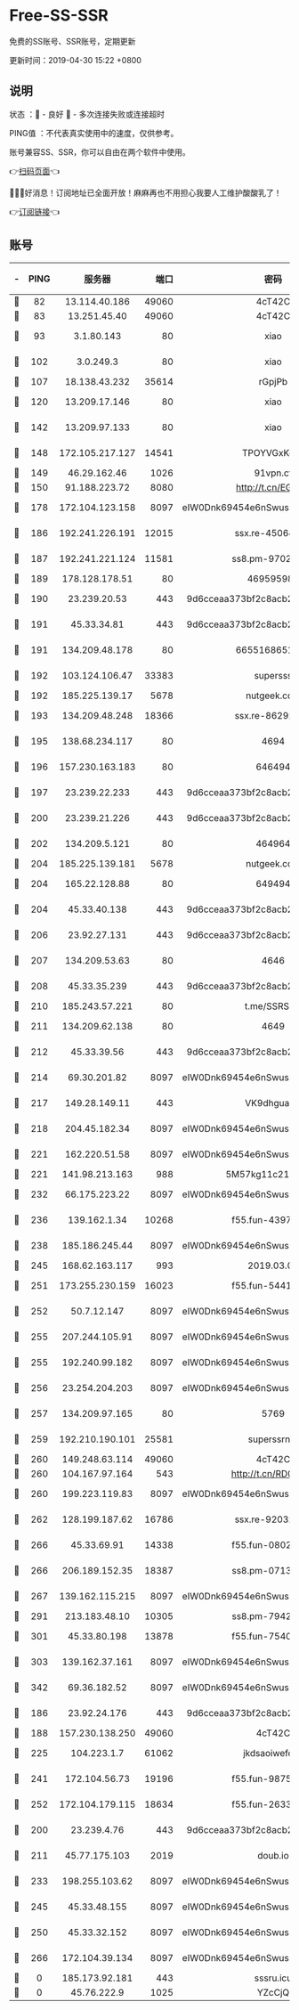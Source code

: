 # Free-SS-SSR

免费的SS账号、SSR账号，定期更新

更新时间：2019-04-30 15:22 +0800

## 说明

状态     ：🙂 - 良好 🙁 - 多次连接失败或连接超时

PING值   ：不代表真实使用中的速度，仅供参考。

账号兼容SS、SSR，你可以自由在两个软件中使用。

👉[扫码页面](https://liesauer.github.io/Free-SS-SSR/)👈

🎉🎉🎉好消息！订阅地址已全面开放！麻麻再也不用担心我要人工维护酸酸乳了！

👉[订阅链接](https://www.liesauer.net/yogurt/subscribe?ACCESS_TOKEN=DAYxR3mMaZAsaqUb)👈

## 账号

|-|PING|服务器|端口|密码|加密方式|区域|
|:----:|:----:|:-----:|-----:|:----:|:----:|:----:|
|🙂|82|13.114.40.186|49060|4cT42C|chacha20|JP|
|🙂|83|13.251.45.40|49060|4cT42C|chacha20|SG|
|🙂|93|3.1.80.143|80|xiao|aes-128-ctr|SG|
|🙂|102|3.0.249.3|80|xiao|aes-128-ctr|SG|
|🙂|107|18.138.43.232|35614|rGpjPb|rc4-md5|SG|
|🙂|120|13.209.17.146|80|xiao|aes-128-ctr|KR|
|🙂|142|13.209.97.133|80|xiao|aes-128-ctr|KR|
|🙂|148|172.105.217.127|14541|TPOYVGxKglpi|aes-256-cfb|JP|
|🙂|149|46.29.162.46|1026|91vpn.cf|rc4-md5|RU|
|🙂|150|91.188.223.72|8080|http://t.cn/EGJIyrl|rc4-md5|RU|
|🙂|178|172.104.123.158|8097|eIW0Dnk69454e6nSwuspv9DmS201tQ0D|aes-256-cfb|JP|
|🙂|186|192.241.226.191|12015|ssx.re-45064573|aes-256-cfb|US|
|🙂|187|192.241.221.124|11581|ss8.pm-97021116|aes-256-cfb|US|
|🙂|189|178.128.178.51|80|469595985|chacha20|US|
|🙂|190|23.239.20.53|443|9d6cceaa373bf2c8acb22e60b6a58be6|aes-256-cfb|US|
|🙂|191|45.33.34.81|443|9d6cceaa373bf2c8acb22e60b6a58be6|aes-256-cfb|US|
|🙂|191|134.209.48.178|80|6655168651651|aes-256-cfb|US|
|🙂|192|103.124.106.47|33383|supersss|aes-256-cfb|US|
|🙂|192|185.225.139.17|5678|nutgeek.com|rc4-md5|US|
|🙂|193|134.209.48.248|18366|ssx.re-86292832|aes-256-cfb|US|
|🙂|195|138.68.234.117|80|4694|aes-256-cfb|US|
|🙂|196|157.230.163.183|80|646494|aes-256-cfb|US|
|🙂|197|23.239.22.233|443|9d6cceaa373bf2c8acb22e60b6a58be6|aes-256-cfb|US|
|🙂|200|23.239.21.226|443|9d6cceaa373bf2c8acb22e60b6a58be6|aes-256-cfb|US|
|🙂|202|134.209.5.121|80|464964|aes-256-cfb|US|
|🙂|204|185.225.139.181|5678|nutgeek.com|rc4-md5|US|
|🙂|204|165.22.128.88|80|649494|aes-256-cfb|US|
|🙂|204|45.33.40.138|443|9d6cceaa373bf2c8acb22e60b6a58be6|aes-256-cfb|US|
|🙂|206|23.92.27.131|443|9d6cceaa373bf2c8acb22e60b6a58be6|aes-256-cfb|US|
|🙂|207|134.209.53.63|80|4646|aes-256-cfb|US|
|🙂|208|45.33.35.239|443|9d6cceaa373bf2c8acb22e60b6a58be6|aes-256-cfb|US|
|🙂|210|185.243.57.221|80|t.me/SSRSUB|rc4-md5|US|
|🙂|211|134.209.62.138|80|4649|aes-256-cfb|US|
|🙂|212|45.33.39.56|443|9d6cceaa373bf2c8acb22e60b6a58be6|aes-256-cfb|US|
|🙂|214|69.30.201.82|8097|eIW0Dnk69454e6nSwuspv9DmS201tQ0D|aes-256-cfb|US|
|🙂|217|149.28.149.11|443|VK9dhgualsL|aes-256-cfb|SG|
|🙂|218|204.45.182.34|8097|eIW0Dnk69454e6nSwuspv9DmS201tQ0D|aes-256-cfb|US|
|🙂|221|162.220.51.58|8097|eIW0Dnk69454e6nSwuspv9DmS201tQ0D|aes-256-cfb|US|
|🙂|221|141.98.213.163|988|5M57kg11c214qDmK|chacha20|KR|
|🙂|232|66.175.223.22|8097|eIW0Dnk69454e6nSwuspv9DmS201tQ0D|aes-256-cfb|US|
|🙂|236|139.162.1.34|10268|f55.fun-43971821|aes-256-cfb|SG|
|🙂|238|185.186.245.44|8097|eIW0Dnk69454e6nSwuspv9DmS201tQ0D|aes-256-cfb|NL|
|🙂|245|168.62.163.117|993|2019.03.07|rc4-md5|US|
|🙂|251|173.255.230.159|16023|f55.fun-54414597|aes-256-cfb|US|
|🙂|252|50.7.12.147|8097|eIW0Dnk69454e6nSwuspv9DmS201tQ0D|aes-256-cfb|US|
|🙂|255|207.244.105.91|8097|eIW0Dnk69454e6nSwuspv9DmS201tQ0D|aes-256-cfb|US|
|🙂|255|192.240.99.182|8097|eIW0Dnk69454e6nSwuspv9DmS201tQ0D|aes-256-cfb|US|
|🙂|256|23.254.204.203|8097|eIW0Dnk69454e6nSwuspv9DmS201tQ0D|aes-256-cfb|US|
|🙂|257|134.209.97.165|80|5769|aes-256-cfb|SG|
|🙂|259|192.210.190.101|25581|superssrnet|aes-256-cfb|US|
|🙂|260|149.248.63.114|49060|4cT42C|chacha20|CA|
|🙂|260|104.167.97.164|543|http://t.cn/RD0D7sx|rc4-md5|CA|
|🙂|260|199.223.119.83|8097|eIW0Dnk69454e6nSwuspv9DmS201tQ0D|aes-256-cfb|US|
|🙂|262|128.199.187.62|16786|ssx.re-92032139|aes-256-cfb|SG|
|🙂|266|45.33.69.91|14338|f55.fun-08025471|aes-256-cfb|US|
|🙂|266|206.189.152.35|18387|ss8.pm-07132480|aes-256-cfb|SG|
|🙂|267|139.162.115.215|8097|eIW0Dnk69454e6nSwuspv9DmS201tQ0D|aes-256-cfb|JP|
|🙂|291|213.183.48.10|10305|ss8.pm-79421653|rc4-md5|RU|
|🙂|301|45.33.80.198|13878|f55.fun-75405772|aes-256-cfb|US|
|🙂|303|139.162.37.161|8097|eIW0Dnk69454e6nSwuspv9DmS201tQ0D|aes-256-cfb|SG|
|🙂|342|69.36.182.52|8097|eIW0Dnk69454e6nSwuspv9DmS201tQ0D|aes-256-cfb|US|
|🙂|186|23.92.24.176|443|9d6cceaa373bf2c8acb22e60b6a58be6|aes-256-cfb|US|
|🙂|188|157.230.138.250|49060|4cT42C|chacha20|US|
|🙂|225|104.223.1.7|61062|jkdsaoiwefdsa|aes-256-cfb|US|
|🙂|241|172.104.56.73|19196|f55.fun-98752648|aes-256-cfb|SG|
|🙂|252|172.104.179.115|18634|f55.fun-26330343|aes-256-cfb|SG|
|🙁|200|23.239.4.76|443|9d6cceaa373bf2c8acb22e60b6a58be6|aes-256-cfb|US|
|🙁|211|45.77.175.103|2019|doub.io|aes-128-ctr|SG|
|🙁|233|198.255.103.62|8097|eIW0Dnk69454e6nSwuspv9DmS201tQ0D|aes-256-cfb|US|
|🙁|245|45.33.48.155|8097|eIW0Dnk69454e6nSwuspv9DmS201tQ0D|aes-256-cfb|US|
|🙁|250|45.33.32.152|8097|eIW0Dnk69454e6nSwuspv9DmS201tQ0D|aes-256-cfb|US|
|🙁|266|172.104.39.134|8097|eIW0Dnk69454e6nSwuspv9DmS201tQ0D|aes-256-cfb|SG|
|🙁|0|185.173.92.181|443|sssru.icu|rc4-md5|RU|
|🙁|0|45.76.222.9|1025|YZcCjQ|rc4-md5|JP|
